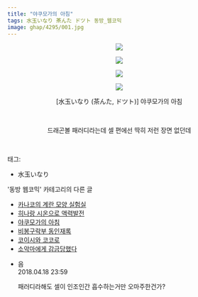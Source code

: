 ```yaml
---
title: "야쿠모가의 아침"
tags: 水玉いなり 茶んた ドツト 동방_웹코믹
image: ghap/4295/001.jpg
---
```

<div class="article">
<p style="text-align: center; clear: none; float: none;"><img src="{{ site.nasurl }}/ghap/4295/001.jpg"/></p>
<p style="text-align: center; clear: none; float: none;"><img src="{{ site.nasurl }}/ghap/4295/002.jpg"/></p>
<p style="text-align: center; clear: none; float: none;"><img src="{{ site.nasurl }}/ghap/4295/003.jpg"/></p>
<p style="text-align: center; clear: none; float: none;"><img src="{{ site.nasurl }}/ghap/4295/004.jpg"/></p>
<p style="text-align: center; clear: none; float: none;">[水玉いなり (茶んた, ドツト)] 야쿠모가의 아침</p>
<p style="text-align: center; clear: none; float: none;"><br/></p>
<p style="text-align: center; clear: none; float: none;">드래곤볼 패러디라는데 셀 편에선 딱히 저런 장면 없던데</p>
<p><br/></p>
</div><div class="tagTrail">
<p>태그: </p>
<ul>
<li>水玉いなり</li>
</ul>
</div><div class="another">
<p>'동방 웹코믹' 카테고리의 다른 글</p>
<ul>
<li><a href="/2018-04-18-ghap_4298">카나코의 계란 모양 실험실</a></li>
<li><a href="/2018-04-18-ghap_4296">히나랑 시온으로 액력발전</a></li>
<li><a href="/2018-04-18-ghap_4295">야쿠모가의 아침</a></li>
<li><a href="/2018-04-16-ghap_4292">비봉구락부 동인재록</a></li>
<li><a href="/2018-04-15-ghap_4289">코이시와 코코로</a></li>
<li><a href="/2018-04-15-ghap_4285">소악마에게 감금당했다</a></li>
</ul>
</div><div class="cb_module cb_fluid">
<div class="cb_wrt cb_profile">
<div class="comment">
<ul>
<li class="cb_thumb_off" id="comment15241054">
<div class="cb_comment_area">
<div class="cb_info_area">
<div class="cb_section">
<span class="cb_nick_name">음</span>
</div>
<div class="cb_section">
<span class="cb_date">2018.04.18 23:59 </span>
</div>
</div>
<div class="cb_dsc_comment">
<p class="cb_dsc">
											패러디라해도 셀이 인조인간 흡수하는거만 오마주한건가?
										</p>
</div>
</div></li>
</ul>
</div>
</div><!-- commentList close -->
</div>